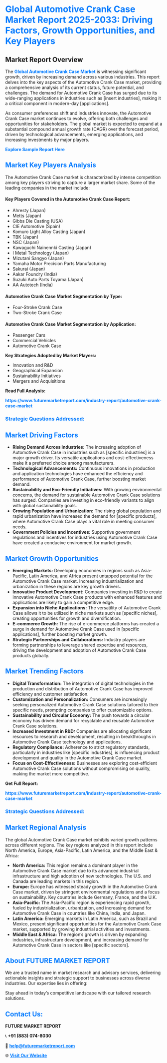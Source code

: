 <h1 style="color: #007BFF;">Global Automotive Crank Case Market Report 2025-2033: Driving Factors, Growth Opportunities, and Key Players</h1>

<section id="overview">
<h2>Market Report Overview</h2>
<p>The <a href="https://www.futuremarketreport.com/industry-report/automotive-crank-case-market" style="color: #007BFF; text-decoration: none;"><strong>Global Automotive Crank Case Market</strong></a> is witnessing significant growth, driven by increasing demand across various industries. This report delves into the key aspects of the Automotive Crank Case market, providing a comprehensive analysis of its current status, future potential, and challenges. The demand for Automotive Crank Case has surged due to its wide-ranging applications in industries such as [insert industries], making it a critical component in modern-day [applications].</p>
<p>As consumer preferences shift and industries innovate, the Automotive Crank Case market continues to evolve, offering both challenges and opportunities for stakeholders. The global market is expected to expand at a substantial compound annual growth rate (CAGR) over the forecast period, driven by technological advancements, emerging applications, and increasing investments by major players.</p>
</section>

<section id="overview">
<p><a href="https://www.futuremarketreport.com/request-sample/reportId=126270" style="color: #007BFF; text-decoration: none;"><strong>Explore Sample Report Here</strong></a></p>
</section>

<section id="key-players">
<h2 style="color: #007BFF;">Market Key Players Analysis</h2>
<p>The Automotive Crank Case market is characterized by intense competition among key players striving to capture a larger market share. Some of the leading companies in the market include:</p>
<h4>Key Players Covered in the Automotive Crank Case Report:</h4>
<ul><li>Ahresty (Japan)</li><li>Metts (Japan)</li><li>Gibbs Die Casting (USA)</li><li>CIE Automotive (Spain)</li><li>Komuro Light Alloy Casting (Japan)</li><li>TBK (Japan)</li><li>NSC (Japan)</li><li>Kawaguchi Nainennki Casting (Japan)</li><li>I Metal Technology (Japan)</li><li>Mizutani Sangyo (Japan)</li><li>Yamaha Motor Precision Parts Manufacturing</li><li>Sakurai (Japan)</li><li>Aakar Foundry (India)</li><li>Suzuki Auto Parts Toyama (Japan)</li><li>AA Autotech (India)</li></ul>
<h4>Automotive Crank Case Market Segmentation by Type:</h4>
<ul><li>Four-Stroke Crank Case</li><li>Two-Stroke Crank Case</li></ul>

<h4>Automotive Crank Case Market Segmentation by Application:</h4>
<ul><li>Passenger Cars</li><li>Commercial Vehicles</li><li>Automotive Crank Case</li></ul>
<p><strong>Key Strategies Adopted by Market Players:</strong></p>
<ul>
<li>Innovation and R&D</li>
<li>Geographical Expansion</li>
<li>Sustainability Initiatives</li>
<li>Mergers and Acquisitions</li>
</ul>
</section>

<section>
<p><strong>Read Full Analysis: </strong></p><a href="https://www.futuremarketreport.com/industry-report/automotive-crank-case-market" style="color: #007BFF; text-decoration: none;"><strong>https://www.futuremarketreport.com/industry-report/automotive-crank-case-market</strong></a>
<h3 style="color: #007BFF;">Strategic Questions Addressed:</h3>
</section>

<section id="driving-factors">
<h2 style="color: #007BFF;">Market Driving Factors</h2>
<ul>
<li><strong>Rising Demand Across Industries:</strong> The increasing adoption of Automotive Crank Case in industries such as [specific industries] is a major growth driver. Its versatile applications and cost-effectiveness make it a preferred choice among manufacturers.</li>
<li><strong>Technological Advancements:</strong> Continuous innovations in production and application technologies have enhanced the efficiency and performance of Automotive Crank Case, further boosting market demand.</li>
<li><strong>Sustainability and Eco-Friendly Initiatives:</strong> With growing environmental concerns, the demand for sustainable Automotive Crank Case solutions has surged. Companies are investing in eco-friendly variants to align with global sustainability goals.</li>
<li><strong>Growing Population and Urbanization:</strong> The rising global population and rapid urbanization have increased the demand for [specific products], where Automotive Crank Case plays a vital role in meeting consumer needs.</li>
<li><strong>Government Policies and Incentives:</strong> Supportive government regulations and incentives for industries using Automotive Crank Case have created a conducive environment for market growth.</li>
</ul>
</section>

<section id="growth-opportunities">
<h2 style="color: #007BFF;">Market Growth Opportunities</h2>
<ul>
<li><strong>Emerging Markets:</strong> Developing economies in regions such as Asia-Pacific, Latin America, and Africa present untapped potential for the Automotive Crank Case market. Increasing industrialization and urbanization in these regions are key growth drivers.</li>
<li><strong>Innovative Product Development:</strong> Companies investing in R&D to create innovative Automotive Crank Case products with enhanced features and applications are likely to gain a competitive edge.</li>
<li><strong>Expansion into Niche Applications:</strong> The versatility of Automotive Crank Case allows it to be utilized in niche markets such as [specific niches], creating opportunities for growth and diversification.</li>
<li><strong>E-commerce Growth:</strong> The rise of e-commerce platforms has created a surge in demand for Automotive Crank Case used in [specific applications], further boosting market growth.</li>
<li><strong>Strategic Partnerships and Collaborations:</strong> Industry players are forming partnerships to leverage shared expertise and resources, driving the development and adoption of Automotive Crank Case products globally.</li>
</ul>
</section>

<section id="trending-factors">
<h2 style="color: #007BFF;">Market Trending Factors</h2>
<ul>
<li><strong>Digital Transformation:</strong> The integration of digital technologies in the production and distribution of Automotive Crank Case has improved efficiency and customer satisfaction.</li>
<li><strong>Customization and Personalization:</strong> Consumers are increasingly seeking personalized Automotive Crank Case solutions tailored to their specific needs, prompting companies to offer customizable options.</li>
<li><strong>Sustainability and Circular Economy:</strong> The push towards a circular economy has driven demand for recyclable and reusable Automotive Crank Case solutions.</li>
<li><strong>Increased Investment in R&D:</strong> Companies are allocating significant resources to research and development, resulting in breakthroughs in Automotive Crank Case technology and applications.</li>
<li><strong>Regulatory Compliance:</strong> Adherence to strict regulatory standards, particularly in industries like [specific industries], is influencing product development and quality in the Automotive Crank Case market.</li>
<li><strong>Focus on Cost-Effectiveness:</strong> Businesses are exploring cost-efficient Automotive Crank Case solutions without compromising on quality, making the market more competitive.</li>
</ul>
</section>

<section>
<p><strong>Get Full Report: </strong></p><a href="https://www.futuremarketreport.com/industry-report/automotive-crank-case-market" style="color: #007BFF; text-decoration: none;"><strong>https://www.futuremarketreport.com/industry-report/automotive-crank-case-market</strong></a>
<h3 style="color: #007BFF;">Strategic Questions Addressed:</h3>
</section>


<section id="regional-analysis">
<h2 style="color: #007BFF;">Market Regional Analysis</h2>
<p>The global Automotive Crank Case market exhibits varied growth patterns across different regions. The key regions analyzed in this report include North America, Europe, Asia-Pacific, Latin America, and the Middle East & Africa:</p>
<ul>
<li><strong>North America:</strong> This region remains a dominant player in the Automotive Crank Case market due to its advanced industrial infrastructure and high adoption of new technologies. The U.S. and Canada are leading markets in this region.</li>
<li><strong>Europe:</strong> Europe has witnessed steady growth in the Automotive Crank Case market, driven by stringent environmental regulations and a focus on sustainability. Key countries include Germany, France, and the U.K.</li>
<li><strong>Asia-Pacific:</strong> The Asia-Pacific region is experiencing rapid growth, fueled by industrialization, urbanization, and increasing demand for Automotive Crank Case in countries like China, India, and Japan.</li>
<li><strong>Latin America:</strong> Emerging markets in Latin America, such as Brazil and Mexico, present significant opportunities for the Automotive Crank Case market, supported by growing industrial activities and investments.</li>
<li><strong>Middle East & Africa:</strong> The region’s growth is driven by expanding industries, infrastructure development, and increasing demand for Automotive Crank Case in sectors like [specific sectors].</li>
</ul>
</section>

<footer>
<h2 style="color: #007BFF;">About FUTURE MARKET REPORT</h2>
<p>We are a trusted name in market research and advisory services, delivering actionable insights and strategic support to businesses across diverse industries. Our expertise lies in offering:</p>

<p>Stay ahead in today’s competitive landscape with our tailored research solutions.</p>

<h2 style="color: #007BFF;">Contact Us:</h2>
<p><strong>FUTURE MARKET REPORT</strong></p>
<p>📞 <strong>+91 (883) 074-8030</strong></p>
<p>📧 <strong><a href="mailto:help@futuremarketreport.com" style="color: #007BFF;">help@futuremarketreport.com</a></strong></p>
<p>🌐 <strong><a href="https://www.futuremarketreport.com/" style="color: #007BFF;">Visit Our Website</a></strong></p>
</footer>